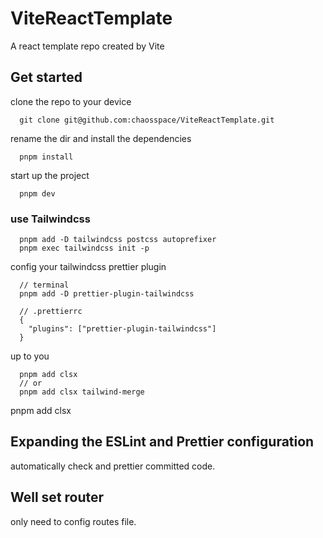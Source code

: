 # ViteReactTemplate
A react template repo created by Vite

## Get started
clone the repo to your device
```
  git clone git@github.com:chaosspace/ViteReactTemplate.git
```

rename the dir and install the dependencies
```
  pnpm install
```

start up the project
```
  pnpm dev
```

### use Tailwindcss
```
  pnpm add -D tailwindcss postcss autoprefixer
  pnpm exec tailwindcss init -p
```

config your tailwindcss prettier plugin
```
  // terminal
  pnpm add -D prettier-plugin-tailwindcss

  // .prettierrc
  {
    "plugins": ["prettier-plugin-tailwindcss"]
  }
```

up to you
```
  pnpm add clsx
  // or
  pnpm add clsx tailwind-merge
```
  pnpm add clsx

## Expanding the ESLint and Prettier configuration

automatically check and prettier committed code.

## Well set router

only need to config routes file.
